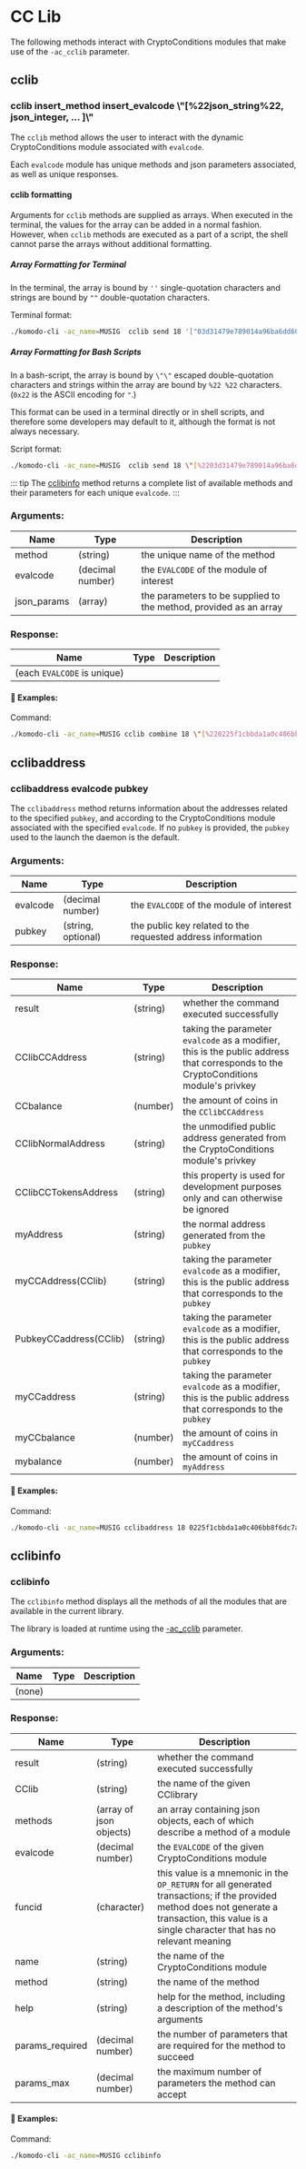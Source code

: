 # CC Lib

The following methods interact with CryptoConditions modules that make use of the `-ac_cclib` parameter.

## cclib

### cclib insert_method insert_evalcode \\"[%22json_string%22, json_integer, ... ]\\"

The `cclib` method allows the user to interact with the dynamic CryptoConditions module associated with `evalcode`.

Each `evalcode` module has unique methods and json parameters associated, as well as unique responses.

#### cclib formatting

Arguments for `cclib` methods are supplied as arrays. When executed in the terminal, the values for the array can be added in a normal fashion. However, when `cclib` methods are executed as a part of a script, the shell cannot parse the arrays without additional formatting.

##### Array Formatting for Terminal

In the terminal, the array is bound by `''` single-quotation characters and strings are bound by `""` double-quotation characters.

Terminal format:

```bash
./komodo-cli -ac_name=MUSIG  cclib send 18 '["03d31479e789014a96ba6dd60d50210045aa8292fe693f293d44615929f04cf57a",1]'
```

##### Array Formatting for Bash Scripts

In a bash-script, the array is bound by `\"\"` escaped double-quotation characters and strings within the array are bound by `%22 %22` characters. (`0x22` is the ASCII encoding for `"`.)

This format can be used in a terminal directly or in shell scripts, and therefore some developers may default to it, although the format is not always necessary.

Script format:

```bash
./komodo-cli -ac_name=MUSIG  cclib send 18 \"[%2203d31479e789014a96ba6dd60d50210045aa8292fe693f293d44615929f04cf57a%22,1]\"
```

::: tip
The [cclibinfo](../komodo-api/cclib.html#cclibinfo) method returns a complete list of available methods and their parameters for each unique `evalcode`.
:::

### Arguments:

| Name        | Type             | Description                                                       |
| ----------- | ---------------- | ----------------------------------------------------------------- |
| method      | (string)         | the unique name of the method                                     |
| evalcode    | (decimal number) | the `EVALCODE` of the module of interest                          |
| json_params | (array)          | the parameters to be supplied to the method, provided as an array |

### Response:

| Name                        | Type | Description |
| --------------------------- | ---- | ----------- |
| (each `EVALCODE` is unique) |      |             |

#### :pushpin: Examples:

Command:

```bash
./komodo-cli -ac_name=MUSIG cclib combine 18 \"[%220225f1cbbda1a0c406bb8f6dc7a589d88b2f9e28cd4fdb3f59139f8aff1f5d270a%22,%2202d3431950c2f0f9654217b6ce3d44468d3a9ca7255741767fdeee7c5ec6b47567%22]\"
```


<collapse-text hidden title="Response">


```json
{
  "pkhash": "8897e150bfb07d3f967ffadb4b0f3c84ea73a94c0d715c4b7e6d9c816c5113a9",
  "combined_pk": "03d31479e789014a96ba6dd60d50210045aa8292fe693f293d44615929f04cf57a",
  "result": "success"
}
```

</collapse-text>


## cclibaddress

### cclibaddress evalcode pubkey

The `cclibaddress` method returns information about the addresses related to the specified `pubkey`, and according to the CryptoConditions module associated with the specified `evalcode`. If no `pubkey` is provided, the `pubkey` used to the launch the daemon is the default.

### Arguments:

| Name     | Type               | Description                                                 |
| -------- | ------------------ | ----------------------------------------------------------- |
| evalcode | (decimal number)   | the `EVALCODE` of the module of interest                    |
| pubkey   | (string, optional) | the public key related to the requested address information |

### Response:

| Name                   | Type     | Description                                                                                                                         |
| ---------------------- | -------- | ----------------------------------------------------------------------------------------------------------------------------------- |
| result                 | (string) | whether the command executed successfully                                                                                           |
| CClibCCAddress         | (string) | taking the parameter `evalcode` as a modifier, this is the public address that corresponds to the CryptoConditions module's privkey |
| CCbalance              | (number) | the amount of coins in the `CClibCCAddress`                                                                                         |
| CClibNormalAddress     | (string) | the unmodified public address generated from the CryptoConditions module's privkey                                                  |
| CClibCCTokensAddress   | (string) | this property is used for development purposes only and can otherwise be ignored                                                    |
| myAddress              | (string) | the normal address generated from the `pubkey`                                                                                      |
| myCCAddress(CClib)     | (string) | taking the parameter `evalcode` as a modifier, this is the public address that corresponds to the `pubkey`                          |
| PubkeyCCaddress(CClib) | (string) | taking the parameter `evalcode` as a modifier, this is the public address that corresponds to the `pubkey`                          |
| myCCaddress            | (string) | taking the parameter `evalcode` as a modifier, this is the public address that corresponds to the `pubkey`                          |
| myCCbalance            | (number) | the amount of coins in `myCCaddress`                                                                                                |
| mybalance              | (number) | the amount of coins in `myAddress`                                                                                                  |

#### :pushpin: Examples:

Command:

```bash
./komodo-cli -ac_name=MUSIG cclibaddress 18 0225f1cbbda1a0c406bb8f6dc7a589d88b2f9e28cd4fdb3f59139f8aff1f5d270a
```


<collapse-text hidden title="Response">


```json
{
  "result": "success",
  "CClibCCAddress": "RKWS7jxyjPX9iaJttk8iMKf1AumanKypez",
  "CCbalance": 2.0977,
  "CClibNormalAddress": "RQHYfxb21ow4Xppt2H9x7k5XMhk7PMbKCc",
  "CClibCCTokensAddress": "RVjvG3or8b8asoYBJua9p97pf3RSpaEhRG",
  "myAddress": "RUfCUd3UryKJ49baQvSuAs42wakNunvvfT",
  "myCCAddress(CClib)": "RPYCYEtS7GAt1W9LvJWXHsndozaA8yy4H9",
  "PubkeyCCaddress(CClib)": "RPYCYEtS7GAt1W9LvJWXHsndozaA8yy4H9",
  "myCCaddress": "RPYCYEtS7GAt1W9LvJWXHsndozaA8yy4H9",
  "myCCbalance": 0.0,
  "myaddress": "RUfCUd3UryKJ49baQvSuAs42wakNunvvfT",
  "mybalance": 94.60081561
}
```

</collapse-text>


## cclibinfo

### cclibinfo

The `cclibinfo` method displays all the methods of all the modules that are available in the current library.

The library is loaded at runtime using the [-ac_cclib](../installations/asset-chain-parameters.html#ac-cclib) parameter.

### Arguments:

| Name   | Type | Description |
| ------ | ---- | ----------- |
| (none) |      |             |

### Response:

| Name            | Type                    | Description                                                                                                                                                                                       |
| --------------- | ----------------------- | ------------------------------------------------------------------------------------------------------------------------------------------------------------------------------------------------- |
| result          | (string)                | whether the command executed successfully                                                                                                                                                         |
| CClib           | (string)                | the name of the given CClibrary                                                                                                                                                                   |
| methods         | (array of json objects) | an array containing json objects, each of which describe a method of a module                                                                                                                     |
| evalcode        | (decimal number)        | the `EVALCODE` of the given CryptoConditions module                                                                                                                                               |
| funcid          | (character)             | this value is a mnemonic in the `OP_RETURN` for all generated transactions; if the provided method does not generate a transaction, this value is a single character that has no relevant meaning |
| name            | (string)                | the name of the CryptoConditions module                                                                                                                                                           |
| method          | (string)                | the name of the method                                                                                                                                                                            |
| help            | (string)                | help for the method, including a description of the method's arguments                                                                                                                            |
| params_required | (decimal number)        | the number of parameters that are required for the method to succeed                                                                                                                              |
| params_max      | (decimal number)        | the maximum number of parameters the method can accept                                                                                                                                            |

#### :pushpin: Examples:

Command:

```bash
./komodo-cli -ac_name=MUSIG cclibinfo
```


<collapse-text hidden title="Response">


```json
{
  "result": "success",
  "CClib": "sudoku",
  "methods": [
    {
      "evalcode": 16,
      "funcid": "F",
      "name": "faucet2",
      "method": "fund",
      "help": "amount",
      "params_required": 1,
      "params_max": 1
    },
    {
      "evalcode": 16,
      "funcid": "G",
      "name": "faucet2",
      "method": "get",
      "help": "<no args>",
      "params_required": 0,
      "params_max": 0
    },
    {
      "evalcode": 17,
      "funcid": "G",
      "name": "sudoku",
      "method": "gen",
      "help": "<no args>",
      "params_required": 0,
      "params_max": 0
    },
.....
}
```

</collapse-text>

